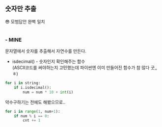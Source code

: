 
## 숫자만 추출
😎 모범답안 완벽 일치   
<br>


### - MINE
문자열에서 숫자를 추출해서 자연수를 만든다.  
* isdecimal() - 숫자인지 확인해주는 함수  
    (ASCII코드를 써야하는지 고민했는데 파이썬엔 이미 만들어진 함수가 참 많다 굿,,ㅎ)

```python
for i in string:
    if i.isdecimal():
        num = num * 10 + int(i)
```
약수구하기는 전에도 해봤으므로..
```python
for i in range(1, num+1):
    if num % i == 0:
        cnt += 1
```
